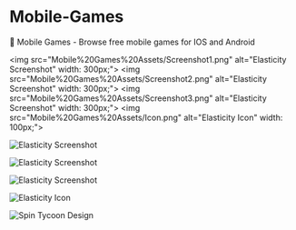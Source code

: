 # Mobile-Games
📱 Mobile Games - Browse free mobile games for IOS and Android

<img src="Mobile%20Games%20Assets/Screenshot1.png" alt="Elasticity Screenshot" width: 300px;">
<img src="Mobile%20Games%20Assets/Screenshot2.png" alt="Elasticity Screenshot" width: 300px;">
<img src="Mobile%20Games%20Assets/Screenshot3.png" alt="Elasticity Screenshot" width: 300px;">
<img src="Mobile%20Games%20Assets/Icon.png" alt="Elasticity Icon" width: 100px;">


![Elasticity Screenshot](Mobile%20Games%20Assets/Screenshot1.png)

![Elasticity Screenshot](Mobile%20Games%20Assets/Screenshot2.png)

![Elasticity Screenshot](Mobile%20Games%20Assets/Screenshot3.png)

![Elasticity Icon](Mobile%20Games%20Assets/Icon.png)

![Spin Tycoon Design](Mobile%20Games%20Assets/Design.png)
